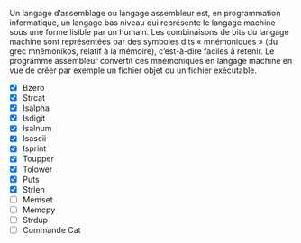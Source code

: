 Un langage d’assemblage ou langage assembleur est, en programmation informatique, un langage bas niveau qui représente le langage machine sous une forme lisible par un humain. Les combinaisons de bits du langage machine sont représentées par des symboles dits « mnémoniques » (du grec mnêmonikos, relatif à la mémoire), c’est-à-dire faciles à retenir. Le programme assembleur convertit ces mnémoniques en langage machine en vue de créer par exemple un fichier objet ou un fichier exécutable.

- [x] Bzero
- [x] Strcat
- [x] Isalpha
- [x] Isdigit
- [x] Isalnum
- [x] Isascii
- [x] Isprint
- [x] Toupper
- [x] Tolower
- [x] Puts
- [x] Strlen
- [ ] Memset
- [ ] Memcpy
- [ ] Strdup
- [ ] Commande Cat